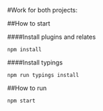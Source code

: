 #Work for both projects:



##How to start

####Install plugins and relates

```shell
npm install
```


####Install typings

```shell
npm run typings install
```


##How to run


```shell
npm start
```